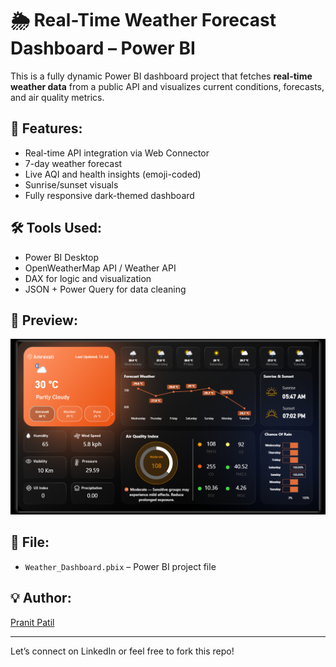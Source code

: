 # 🌦️ Real-Time Weather Forecast Dashboard – Power BI

This is a fully dynamic Power BI dashboard project that fetches **real-time weather data** from a public API and visualizes current conditions, forecasts, and air quality metrics.

## 📌 Features:
- Real-time API integration via Web Connector
- 7-day weather forecast
- Live AQI and health insights (emoji-coded)
- Sunrise/sunset visuals
- Fully responsive dark-themed dashboard

## 🛠️ Tools Used:
- Power BI Desktop
- OpenWeatherMap API / Weather API
- DAX for logic and visualization
- JSON + Power Query for data cleaning

## 📸 Preview:
![Dashboard Screenshot](images/dashboard-preview.png)

## 📁 File:
- `Weather_Dashboard.pbix` – Power BI project file

## 💡 Author:
[Pranit Patil](https://www.linkedin.com/in/pranit-patil-990b01181)

---

Let’s connect on LinkedIn or feel free to fork this repo!
